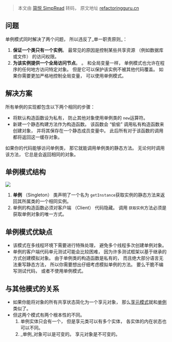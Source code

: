 > 本文由 [简悦 SimpRead](http://ksria.com/simpread/) 转码， 原文地址 [refactoringguru.cn](https://refactoringguru.cn/design-patterns/singleton)



问题
--

单例模式同时解决了两个问题， 所以违反了_单一职责原则_：

1.  **保证一个类只有一个实例**。 
	最常见的原因是控制某些共享资源 （例如数据库或文件） 的访问权限。
2.  **为该实例提供一个全局访问节点**。 。
    和全局变量一样， 单例模式也允许在程序的任何地方访问特定对象。 但是它可以保护该实例不被其他代码覆盖。
    如果你需要更加严格地控制全局变量， 可以使用单例模式。

解决方案
----
所有单例的实现都包含以下两个相同的步骤：
*   将默认构造函数设为私有， 防止其他对象使用单例类的 `new`运算符。
*   新建一个静态构建方法作为构造函数。 该函数会 “偷偷” 调用私有构造函数来创建对象， 并将其保存在一个静态成员变量中。 此后所有对于该函数的调用都将返回这一缓存对象。

如果你的代码能够访问单例类， 那它就能调用单例类的静态方法。 无论何时调用该方法， 它总是会返回相同的对象。


单例模式结构
------
![](https://refactoringguru.cn/images/patterns/diagrams/singleton/structure-zh-indexed.png)

1.  **单例** （Singleton） 类声明了一个名为 `get­Instance`获取实例的静态方法来返回其所属类的一个相同实例。
2. 单例的构造函数必须对客户端 （Client） 代码隐藏。 调用 `获取实例`方法必须是获取单例对象的唯一方式。

单例模式优缺点
-------
*   该模式在多线程环境下需要进行特殊处理， 避免多个线程多次创建单例对象。
*   单例的客户端代码单元测试可能会比较困难， 因为许多测试框架以基于继承的方式创建模拟对象。 由于单例类的构造函数是私有的， 而且绝大部分语言无法重写静态方法， 所以你需要想出仔细考虑模拟单例的方法。 要么干脆不编写测试代码， 或者不使用单例模式。

与其他模式的关系
--------
*   如果你能将对象的所有共享状态简化为一个享元对象， 那么[享元模式](/design-patterns/flyweight)就和[单例](/design-patterns/singleton)类似了。 
* 但这两个模式有两个根本性的不同。
    1.  单例实体只会有一个， 但是享元类可以有多个实体， 各实体的内在状态也可以不同。
    2.  _单例_对象可以是可变的。 享元对象是不可变的。

